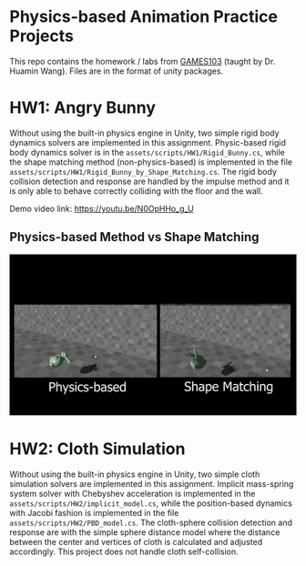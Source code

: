 # Physics-based Animation Practice Projects
This repo contains the homework / labs from [GAMES103](http://games103.games-cn.org/) (taught by Dr. Huamin Wang). Files are in the format of unity packages.



# HW1: Angry Bunny
Without using the built-in physics engine in Unity, two simple rigid body dynamics solvers are implemented in this assignment. Physic-based rigid body dynamics solver is in the `assets/scripts/HW1/Rigid_Bunny.cs`, while the shape matching method (non-physics-based) is implemented in the file `assets/scripts/HW1/Rigid_Bunny_by_Shape_Matching.cs`. The rigid body collision detection and response are handled by the impulse method and it is only able to behave correctly colliding with the floor and the wall.

Demo video link: https://youtu.be/N0OpHHo_g_U

## Physics-based Method vs Shape Matching

![hw1](assets/imgs/angryBunny.gif)



# HW2: Cloth Simulation

Without using the built-in physics engine in Unity, two simple cloth simulation solvers are implemented in this assignment. Implicit mass-spring system solver with Chebyshev acceleration is implemented in the `assets/scripts/HW2/implicit_model.cs`, while the position-based dynamics with Jacobi fashion  is implemented in the file `assets/scripts/HW2/PBD_model.cs`. The cloth-sphere collision detection and response are with the simple sphere distance model where the distance between the center and vertices of cloth is calculated and adjusted accordingly. This project does not handle cloth self-collision.

